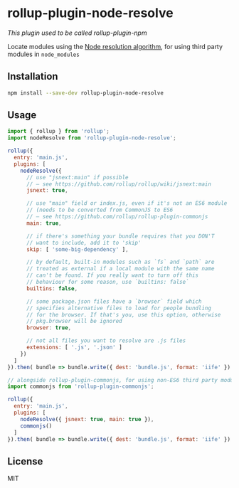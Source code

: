# rollup-plugin-node-resolve

*This plugin used to be called rollup-plugin-npm*

Locate modules using the [Node resolution algorithm](https://nodejs.org/api/modules.html#modules_all_together), for using third party modules in `node_modules`

## Installation

```bash
npm install --save-dev rollup-plugin-node-resolve
```

## Usage

```js
import { rollup } from 'rollup';
import nodeResolve from 'rollup-plugin-node-resolve';

rollup({
  entry: 'main.js',
  plugins: [
    nodeResolve({
      // use "jsnext:main" if possible
      // – see https://github.com/rollup/rollup/wiki/jsnext:main
      jsnext: true,

      // use "main" field or index.js, even if it's not an ES6 module
      // (needs to be converted from CommonJS to ES6
      // – see https://github.com/rollup/rollup-plugin-commonjs
      main: true,

      // if there's something your bundle requires that you DON'T
      // want to include, add it to 'skip'
      skip: [ 'some-big-dependency' ],

      // by default, built-in modules such as `fs` and `path` are
      // treated as external if a local module with the same name
      // can't be found. If you really want to turn off this
      // behaviour for some reason, use `builtins: false`
      builtins: false,

      // some package.json files have a `browser` field which
      // specifies alternative files to load for people bundling
      // for the browser. If that's you, use this option, otherwise
      // pkg.browser will be ignored
      browser: true,

      // not all files you want to resolve are .js files
      extensions: [ '.js', '.json' ]
    })
  ]
}).then( bundle => bundle.write({ dest: 'bundle.js', format: 'iife' }) );

// alongside rollup-plugin-commonjs, for using non-ES6 third party modules
import commonjs from 'rollup-plugin-commonjs';

rollup({
  entry: 'main.js',
  plugins: [
    nodeResolve({ jsnext: true, main: true }),
    commonjs()
  ]
}).then( bundle => bundle.write({ dest: 'bundle.js', format: 'iife' }) );
```


## License

MIT

